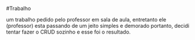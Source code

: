 #Trabalho

um trabalho pedido pelo professor em sala de aula, entretanto ele (professor) esta passando de um jeito simples e demorado
portanto, decidi tentar fazer o CRUD sozinho e esse foi o resultado.